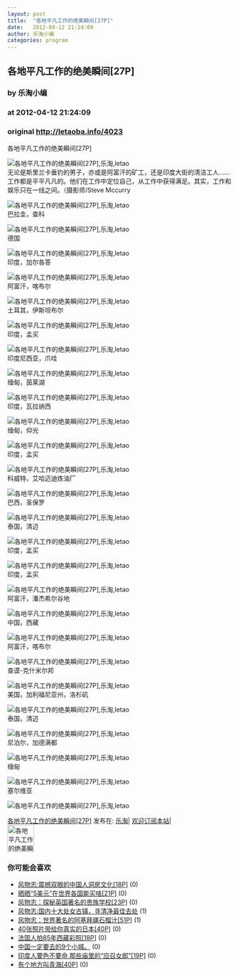 ```yaml
---
layout: post
title:  "各地平凡工作的绝美瞬间[27P]"
date:   2012-04-12 21:24:09
author: 乐淘小编
categories: program
---
```


## 各地平凡工作的绝美瞬间[27P]
### by 乐淘小编
### at 2012-04-12 21:24:09
### original <http://letaoba.info/4023>

<p>各地平凡工作的绝美瞬间[27P]</p>
<p><img src="http://himg2.huanqiu.com/attachment2010/120411/zip1334110950/1334110950_10.jpg" alt="各地平凡工作的绝美瞬间[27P],乐淘,letao" title="各地平凡工作的绝美瞬间[27P]|来自乐淘"><br>
无论是斯里兰卡垂钓的男子，亦或是阿富汗的矿工，还是印度大街的清洁工人……工作都是平平凡凡的。他们在工作中定位自己，从工作中获得满足。其实，工作和娱乐只在一线之间。（摄影师/Steve Mccurry</p>
<p><img src="http://himg2.huanqiu.com/attachment2010/120411/zip1334110950/1334110950_12.jpg" alt="各地平凡工作的绝美瞬间[27P],乐淘,letao" title="各地平凡工作的绝美瞬间[27P]|来自乐淘"><br>
巴拉圭，查科</p>
<p><img src="http://himg2.huanqiu.com/attachment2010/120411/zip1334110950/1334110950_17.jpg" alt="各地平凡工作的绝美瞬间[27P],乐淘,letao" title="各地平凡工作的绝美瞬间[27P]|来自乐淘"><br>
德国</p>
<p><img src="http://himg2.huanqiu.com/attachment2010/120411/zip1334110950/1334110950_20.jpg" alt="各地平凡工作的绝美瞬间[27P],乐淘,letao" title="各地平凡工作的绝美瞬间[27P]|来自乐淘"><br>
印度，加尔各答</p>
<p><img src="http://himg2.huanqiu.com/attachment2010/120411/zip1334110950/1334110950_22.jpg" alt="各地平凡工作的绝美瞬间[27P],乐淘,letao" title="各地平凡工作的绝美瞬间[27P]|来自乐淘"><br>
阿富汗，喀布尔</p>
<p><img src="http://himg2.huanqiu.com/attachment2010/120411/zip1334110950/1334110950_1.jpg" alt="各地平凡工作的绝美瞬间[27P],乐淘,letao" title="各地平凡工作的绝美瞬间[27P]|来自乐淘"><br>
土耳其，伊斯坦布尔</p>
<p><img src="http://himg2.huanqiu.com/attachment2010/120411/zip1334110950/1334110950_23.jpg" alt="各地平凡工作的绝美瞬间[27P],乐淘,letao" title="各地平凡工作的绝美瞬间[27P]|来自乐淘"><br>
印度，孟买</p>
<p><img src="http://himg2.huanqiu.com/attachment2010/120411/zip1334110950/1334110950_24.jpg" alt="各地平凡工作的绝美瞬间[27P],乐淘,letao" title="各地平凡工作的绝美瞬间[27P]|来自乐淘"><br>
印度尼西亚，爪哇</p>
<p><img src="http://himg2.huanqiu.com/attachment2010/120411/zip1334110950/1334110950_2.jpg" alt="各地平凡工作的绝美瞬间[27P],乐淘,letao" title="各地平凡工作的绝美瞬间[27P]|来自乐淘"><br>
缅甸，茵莱湖</p>
<p><img src="http://himg2.huanqiu.com/attachment2010/120411/zip1334110950/1334110950_9.jpg" alt="各地平凡工作的绝美瞬间[27P],乐淘,letao" title="各地平凡工作的绝美瞬间[27P]|来自乐淘"><br>
印度，瓦拉纳西</p>
<p><img src="http://himg2.huanqiu.com/attachment2010/120411/zip1334110950/1334110950_11.jpg" alt="各地平凡工作的绝美瞬间[27P],乐淘,letao" title="各地平凡工作的绝美瞬间[27P]|来自乐淘"><br>
缅甸，仰光</p>
<p><img src="http://himg2.huanqiu.com/attachment2010/120411/zip1334110950/1334110950_13.jpg" alt="各地平凡工作的绝美瞬间[27P],乐淘,letao" title="各地平凡工作的绝美瞬间[27P]|来自乐淘"><br>
印度，孟买</p>
<p><img src="http://himg2.huanqiu.com/attachment2010/120411/zip1334110950/1334110950_14.jpg" alt="各地平凡工作的绝美瞬间[27P],乐淘,letao" title="各地平凡工作的绝美瞬间[27P]|来自乐淘"><br>
科威特，艾哈迈迪炼油厂</p>
<p><img src="http://himg2.huanqiu.com/attachment2010/120411/zip1334110950/1334110950_15.jpg" alt="各地平凡工作的绝美瞬间[27P],乐淘,letao" title="各地平凡工作的绝美瞬间[27P]|来自乐淘"><br>
巴西，圣保罗</p>
<p><img src="http://himg2.huanqiu.com/attachment2010/120411/zip1334110950/1334110950_16.jpg" alt="各地平凡工作的绝美瞬间[27P],乐淘,letao" title="各地平凡工作的绝美瞬间[27P]|来自乐淘"><br>
泰国，清迈</p>
<p><img src="http://himg2.huanqiu.com/attachment2010/120411/zip1334110950/1334110950_21.jpg" alt="各地平凡工作的绝美瞬间[27P],乐淘,letao" title="各地平凡工作的绝美瞬间[27P]|来自乐淘"><br>
印度，孟买</p>
<p><img src="http://himg2.huanqiu.com/attachment2010/120411/zip1334110950/1334110950_25.jpg" alt="各地平凡工作的绝美瞬间[27P],乐淘,letao" title="各地平凡工作的绝美瞬间[27P]|来自乐淘"><br>
印度，孟买</p>
<p><img src="http://himg2.huanqiu.com/attachment2010/120411/zip1334110950/1334110950_26.jpg" alt="各地平凡工作的绝美瞬间[27P],乐淘,letao" title="各地平凡工作的绝美瞬间[27P]|来自乐淘"><br>
阿富汗，潘杰希尔谷地</p>
<p><img src="http://himg2.huanqiu.com/attachment2010/120411/zip1334110950/1334110950_27.jpg" alt="各地平凡工作的绝美瞬间[27P],乐淘,letao" title="各地平凡工作的绝美瞬间[27P]|来自乐淘"><br>
中国，西藏</p>
<p><img src="http://himg2.huanqiu.com/attachment2010/120411/zip1334110950/1334110950_28.jpg" alt="各地平凡工作的绝美瞬间[27P],乐淘,letao" title="各地平凡工作的绝美瞬间[27P]|来自乐淘"><br>
阿富汗，喀布尔</p>
<p><img src="http://himg2.huanqiu.com/attachment2010/120411/zip1334110950/1334110950_29.jpg" alt="各地平凡工作的绝美瞬间[27P],乐淘,letao" title="各地平凡工作的绝美瞬间[27P]|来自乐淘"><br>
查谟-克什米尔邦</p>
<p><img src="http://himg2.huanqiu.com/attachment2010/120411/zip1334110950/1334110950_0.jpg" alt="各地平凡工作的绝美瞬间[27P],乐淘,letao" title="各地平凡工作的绝美瞬间[27P]|来自乐淘"><br>
美国，加利福尼亚州，洛杉矶</p>
<p><img src="http://himg2.huanqiu.com/attachment2010/120411/zip1334110950/1334110950_3.jpg" alt="各地平凡工作的绝美瞬间[27P],乐淘,letao" title="各地平凡工作的绝美瞬间[27P]|来自乐淘"><br>
泰国，清迈</p>
<p><img src="http://himg2.huanqiu.com/attachment2010/120411/zip1334110950/1334110950_4.jpg" alt="各地平凡工作的绝美瞬间[27P],乐淘,letao" title="各地平凡工作的绝美瞬间[27P]|来自乐淘"><br>
尼泊尔，加德满都</p>
<p><img src="http://himg2.huanqiu.com/attachment2010/120411/zip1334110950/1334110950_5.jpg" alt="各地平凡工作的绝美瞬间[27P],乐淘,letao" title="各地平凡工作的绝美瞬间[27P]|来自乐淘"><br>
缅甸</p>
<p><img src="http://himg2.huanqiu.com/attachment2010/120411/zip1334110950/1334110950_6.jpg" alt="各地平凡工作的绝美瞬间[27P],乐淘,letao" title="各地平凡工作的绝美瞬间[27P]|来自乐淘"><br>
塞尔维亚</p>
<p><img src="http://himg2.huanqiu.com/attachment2010/120411/zip1334110950/1334110950_7.jpg" alt="各地平凡工作的绝美瞬间[27P],乐淘,letao" title="各地平凡工作的绝美瞬间[27P]|来自乐淘"></p>
<p><a href="http://letaoba.info/4023">各地平凡工作的绝美瞬间[27P]</a> 发布在: <a href="http://letaoba.info">乐淘</a>| <a href="http://letaoba.info/feed">欢迎订阅本站</a>|
<br>
<a href="http://www.taobao.com/go/chn/tbk_channel/jkwt.php?pid=mm_14340546_2405588_9605426&amp;eventid=102405"><img src="http://images.letaoba.info//2012/02/QQ%E6%88%AA%E5%9B%BE20120209103325-e1329061108901.png" alt="各地平凡工作的绝美瞬间[27P],乐淘,letao" title="各地平凡工作的绝美瞬间[27P]|来自乐淘" height="60px"></a></p>
<h3>你可能会喜欢</h3><ul><li><a href="http://letaoba.info/3177" title="风物志:震撼双眼的中国人洞房文化[18P] (2012 年 3 月 7 日)">风物志:震撼双眼的中国人洞房文化[18P]</a> (0)</li><li><a href="http://letaoba.info/3161" title="晒晒“5美元”在世界各国能买啥[21P] (2012 年 3 月 7 日)">晒晒“5美元”在世界各国能买啥[21P]</a> (0)</li><li><a href="http://letaoba.info/3078" title="风物志：探秘英国著名的贵族学校[23P] (2012 年 3 月 2 日)">风物志：探秘英国著名的贵族学校[23P]</a> (0)</li><li><a href="http://letaoba.info/3069" title="风物志:国内十大处女古镇，寻清净最佳去处 (2012 年 3 月 2 日)">风物志:国内十大处女古镇，寻清净最佳去处</a> (1)</li><li><a href="http://letaoba.info/2980" title="风物志：世界著名的阿塞拜疆石榴汁[51P] (2012 年 2 月 28 日)">风物志：世界著名的阿塞拜疆石榴汁[51P]</a> (1)</li><li><a href="http://letaoba.info/2578" title="40张照片带给你真实的日本[40P] (2012 年 2 月 16 日)">40张照片带给你真实的日本[40P]</a> (0)</li><li><a href="http://letaoba.info/2472" title="法国人拍85年西藏彩照[18P] (2012 年 2 月 12 日)">法国人拍85年西藏彩照[18P]</a> (0)</li><li><a href="http://letaoba.info/2426" title="中国一定要去的9个小城。 (2012 年 2 月 11 日)">中国一定要去的9个小城。</a> (0)</li><li><a href="http://letaoba.info/2256" title="印度人要色不要命 那些庙里的“应召女郎”[19P] (2012 年 2 月 1 日)">印度人要色不要命 那些庙里的“应召女郎”[19P]</a> (0)</li><li><a href="http://letaoba.info/2134" title="有个地方叫青海[40P] (2012 年 1 月 14 日)">有个地方叫青海[40P]</a> (0)</li></ul><img src="http://feeds.feedburner.com/~r/blogspot/CRBRG/~4/61t7Ag_aMak" height="1" width="1">